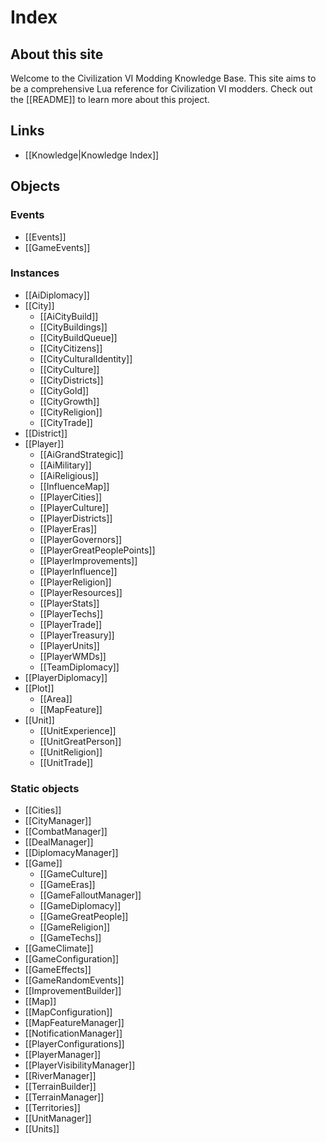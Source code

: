 # Index
## About this site
Welcome to the Civilization VI Modding Knowledge Base. This site aims to be a comprehensive Lua reference for Civilization VI modders. Check out the [[README]] to learn more about this project.

## Links
- [[Knowledge|Knowledge Index]]

## Objects

### Events
- [[Events]]
- [[GameEvents]]

### Instances
- [[AiDiplomacy]]
- [[City]]
	- [[AiCityBuild]]
	- [[CityBuildings]]
	- [[CityBuildQueue]]
	- [[CityCitizens]]
	- [[CityCulturalIdentity]]
	- [[CityCulture]]
	- [[CityDistricts]]
	- [[CityGold]]
	- [[CityGrowth]]
	- [[CityReligion]]
	- [[CityTrade]]
- [[District]]
- [[Player]]
	- [[AiGrandStrategic]]
	- [[AiMilitary]]
	- [[AiReligious]]
	- [[InfluenceMap]]
	- [[PlayerCities]]
	- [[PlayerCulture]]
	- [[PlayerDistricts]]
	- [[PlayerEras]]
	- [[PlayerGovernors]]
	- [[PlayerGreatPeoplePoints]]
	- [[PlayerImprovements]]
	- [[PlayerInfluence]]
	- [[PlayerReligion]]
	- [[PlayerResources]]
	- [[PlayerStats]]
	- [[PlayerTechs]]
	- [[PlayerTrade]]
	- [[PlayerTreasury]]
	- [[PlayerUnits]]
	- [[PlayerWMDs]]
	- [[TeamDiplomacy]]
- [[PlayerDiplomacy]]
- [[Plot]]
	- [[Area]]
	- [[MapFeature]]
- [[Unit]]
	- [[UnitExperience]]
	- [[UnitGreatPerson]]
	- [[UnitReligion]]
	- [[UnitTrade]]

### Static objects
- [[Cities]]
- [[CityManager]]
- [[CombatManager]]
- [[DealManager]]
- [[DiplomacyManager]]
- [[Game]]
	- [[GameCulture]]
	- [[GameEras]]
	- [[GameFalloutManager]]
	- [[GameDiplomacy]]
	- [[GameGreatPeople]]
	- [[GameReligion]]
	- [[GameTechs]]
- [[GameClimate]]
- [[GameConfiguration]]
- [[GameEffects]]
- [[GameRandomEvents]]
- [[ImprovementBuilder]]
- [[Map]]
- [[MapConfiguration]]
- [[MapFeatureManager]]
- [[NotificationManager]]
- [[PlayerConfigurations]]
- [[PlayerManager]]
- [[PlayerVisibilityManager]]
- [[RiverManager]]
- [[TerrainBuilder]]
- [[TerrainManager]]
- [[Territories]]
- [[UnitManager]]
- [[Units]]